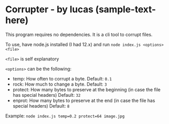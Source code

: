 Corrupter - by lucas (sample-text-here)
====


This program requires no dependencies. It is a cli tool to corrupt files.


To use, have node.js installed (I had 12.x) and run `node index.js <options> <file>`

`<file>` is self explanatory

`<options>` can be the following:

- temp: How often to corrupt a byte. Default: `0.1`
- rock: How much to change a byte. Default: `3`
- protect: How many bytes to preserve at the beginning (in case the file has special headers) Default: `32`
- enprot: How many bytes to preserve at the end (in case the file has special headers) Default: `8`


Example:
`node index.js temp=0.2 protect=64 image.jpg`